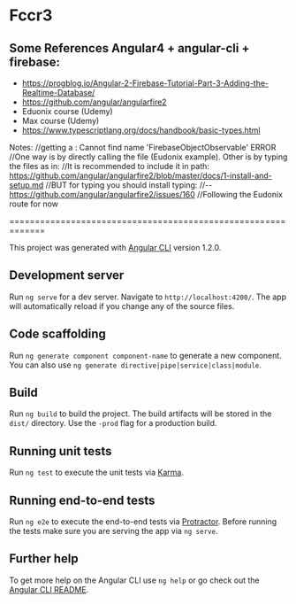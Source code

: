 # Fccr3

## Some References Angular4 + angular-cli + firebase:
* https://progblog.io/Angular-2-Firebase-Tutorial-Part-3-Adding-the-Realtime-Database/
* https://github.com/angular/angularfire2
* Eduonix course (Udemy)
* Max course (Udemy)
* https://www.typescriptlang.org/docs/handbook/basic-types.html

Notes:
//getting a : Cannot find name 'FirebaseObjectObservable' ERROR
//One way is by directly calling the file (Eudonix example). Other is by typing the files as in:
//It is recommended to include it in path: https://github.com/angular/angularfire2/blob/master/docs/1-install-and-setup.md
//BUT for typing you should install typing:
//-- https://github.com/angular/angularfire2/issues/160
//Following the Eudonix route for now

=============================================================

This project was generated with [Angular CLI](https://github.com/angular/angular-cli) version 1.2.0.

## Development server

Run `ng serve` for a dev server. Navigate to `http://localhost:4200/`. The app will automatically reload if you change any of the source files.

## Code scaffolding

Run `ng generate component component-name` to generate a new component. You can also use `ng generate directive|pipe|service|class|module`.

## Build

Run `ng build` to build the project. The build artifacts will be stored in the `dist/` directory. Use the `-prod` flag for a production build.

## Running unit tests

Run `ng test` to execute the unit tests via [Karma](https://karma-runner.github.io).

## Running end-to-end tests

Run `ng e2e` to execute the end-to-end tests via [Protractor](http://www.protractortest.org/).
Before running the tests make sure you are serving the app via `ng serve`.

## Further help

To get more help on the Angular CLI use `ng help` or go check out the [Angular CLI README](https://github.com/angular/angular-cli/blob/master/README.md).
